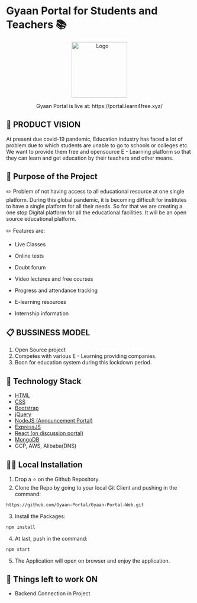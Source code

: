 # Gyaan Portal for Students and Teachers 📚

<p align="center">
  <a href="https://github.com/HarshCasper/Malaria-Detection">
    <img src="https://avatars3.githubusercontent.com/u/67199434?s=400&u=4d08b5b1286b0994f02aa5fbf5c738e8fb723d9e&v=4" alt="Logo" width="150" height="150">
  </a>
  </p>
  
  <p align="center">
  Gyaan Portal is live at: https://portal.learn4free.xyz/
  </p>
  

  

## 📌 PRODUCT VISION

At present due covid-19 pandemic, Education industry has faced a
lot of problem due to which students are unable to go to schools or
colleges etc. We want to provide them free and opensource E -
Learning platform so that they can learn and get education by their
teachers and other means.

## 🎯 Purpose of the Project

✏️ Problem of not having access to all educational resource at one single platform.
During this global pandemic, it is becoming difficult for institutes to have a single platform for all their needs. So for that we are creating a one stop Digital platform for all the educational facilities. It will be an open source educational platform.

✏️ Features are:

* Live Classes

* Online tests

* Doubt forum

* Video lectures and free courses

* Progress and attendance tracking

* E-learning resources

* Internship information

## 📋 BUSSINESS MODEL

1. Open Source project
2. Competes with various E - Learning
providing companies.
3. Boon for education system during this
lockdown period.


## 🏁 Technology Stack

* [HTML](https://www.w3.org/TR/html52/)
* [CSS](https://developer.mozilla.org/en-US/docs/Web/CSS)
* [Bootstrap](https://getbootstrap.com/)
* [jQuery](https://jquery.com/)
* [NodeJS (Announcement Portal)](https://nodejs.org/en/)
* [ExpressJS](https://expressjs.com/)
* [React (on discussion portal)](https://expressjs.com/)
* [MongoDB](https://www.mongodb.com/cloud/atlas)
* GCP, AWS, Alibaba(DNS)

## 🏃‍♂️ Local Installation

1. Drop a ⭐ on the Github Repository. 
2. Clone the Repo by going to your local Git Client and pushing in the command: 

```sh
https://github.com/Gyaan-Portal/Gyaan-Portal-Web.git
```

3. Install the Packages: 
```sh
npm install
```

4. At last, push in the command:
```sh
npm start
```

5. The Application will open on browser and enjoy the application.



## 📜 Things left to work ON

* Backend Connection in Project
